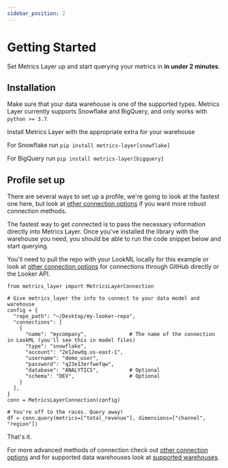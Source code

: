 ```yaml
---
sidebar_position: 2
---
```


# Getting Started

Set Metrics Layer up and start querying your metrics in **in under 2 minutes**.

## Installation

Make sure that your data warehouse is one of the supported types. Metrics Layer currently supports Snowflake and BigQuery, and only works with `python >= 3.7`.

Install Metrics Layer with the appropriate extra for your warehouse

For Snowflake run `pip install metrics-layer[snowflake]`

For BigQuery run `pip install metrics-layer[bigquery]`


## Profile set up

There are several ways to set up a profile, we're going to look at the fastest one here, but look at [other connection options](./3_connection_setup/connecting.md) if you want more robust connection methods.

The fastest way to get connected is to pass the necessary information directly into Metrics Layer. Once you've installed the library with the warehouse you need, you should be able to run the code snippet below and start querying.

You'll need to pull the repo with your LookML locally for this example or look at [other connection options](./3_connection_setup/connecting.md) for connections through GitHub directly or the Looker API.


```
from metrics_layer import MetricsLayerConnection

# Give metrics_layer the info to connect to your data model and warehouse
config = {
  "repo_path": "~/Desktop/my-looker-repo",
  "connections": [
    {
      "name": "mycompany",              # The name of the connection in LookML (you'll see this in model files)
      "type": "snowflake",
      "account": "2e12ewdq.us-east-1",
      "username": "demo_user",
      "password": "q23e13erfwefqw",
      "database": "ANALYTICS",          # Optional
      "schema": "DEV",                  # Optional
    }
  ],
}
conn = MetricsLayerConnection(config)

# You're off to the races. Query away!
df = conn.query(metrics=["total_revenue"], dimensions=["channel", "region"])
```

That's it.

For more advanced methods of connection check out [other connection options](./3_connection_setup/connecting.md) and for supported data warehouses look at [supported warehouses](./3_connection_setup/integrations.md).

